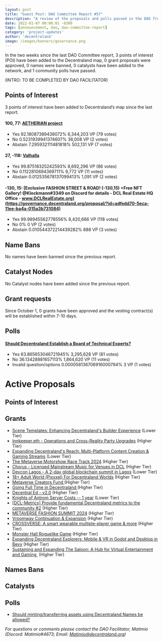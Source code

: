 ```yaml
---
layout: post
title: "Guest Post: DAO Committee Report #57"
description: "A review of the proposals and polls passed in the DAO from October 1 through October 15".
date: 2022-01-07 00:00:01 -0300
tags: [announcement, dao, dao-committee-report]
category: 'project-updates'
author: 'decentraland'
image: /images/banners/governance.png
---
```


In the two weeks since the last DAO Committee report, 3 points of interest (POI) have been added to the Decentraland map, 0 grant proposals were approved, 0 names were banned, 0 catalysts have been added to the network, and 1 community polls have passed.

(INTRO: TO BE COMPLETED BY DAO FACILITATOR)

## Points of Interest
3 points of interest have been added to Decentraland’s map since the last report.


#### 100, 77: [AETHERIAN project](https://governance.decentraland.org/proposal/?id=00f46370-61c2-11ee-921b-3b664a734355)

* Yes 92.18087389438072% 6,344,203 VP (79 votes)
* No 0.5231939941374607% 36,008 VP (2 votes)
* Abstain 7.295932111481818% 502,131 VP (7 votes)


#### 27, -118: [Valhalla](https://governance.decentraland.org/proposal/?id=b7a98da0-617e-11ee-b14c-4954da90424e)

* Yes 99.87518325242593% 8,692,296 VP (86 votes)
* No 0.1122810694369711% 9,772 VP (11 votes)
* Abstain 0.012535678137099413% 1,091 VP (2 votes)


#### -130, 15: [Exclusive FASHION STREET &amp; ROAD! (-130,15) +Free NFT Gallery! @Klockmann#3349 on Discord for details - DCL Real Estate HQ Office - www.DCLRealEstate.org](https://governance.decentraland.org/proposal/?id=adfedd70-5eca-11ee-ba4a-015a3b731084)

* Yes 99.98945562778556% 8,420,666 VP (118 votes)
* No 0% 0 VP (2 votes)
* Abstain 0.010544372214439282% 888 VP (3 votes)


## Name Bans

No names have been banned since the previous report.

## Catalyst Nodes
No Catalyst nodes have been added since the previous report.


## Grant requests
Since October 1, 0 grants have been approved and the vesting contract(s) will be established within 7-10 days.


## Polls

#### [Should Decentraland Establish a Board of Technical Experts?](https://governance.decentraland.org/proposal/?id=68f2b8a0-62ee-11ee-aeee-7f6cc2a5b101)

* Yes 63.865653046721945% 3,295,628 VP (81 votes)
* No 36.13428881657113% 1,864,620 VP (11 votes)
* Invalid question/options 0.000058136706916000794% 3 VP (1 votes)



# Active Proposals

## Points of Interest


## Grants

* [Scene Templates: Enhancing Decentraland&#39;s Builder Experience](https://governance.decentraland.org/proposal/?id=e33274b0-66e6-11ee-87b3-f900571865e7) (Lower Tier)
* [Innkeeper.eth - Operations and Cross-Reality Party Upgrades](https://governance.decentraland.org/proposal/?id=b136bb90-648b-11ee-a1c9-233702efe10a) (Higher Tier)
* [Expanding Decentraland&#39;s Reach: Multi-Platform Content Creation &amp; Gaming Streams](https://governance.decentraland.org/proposal/?id=30b8d030-63db-11ee-bdee-ad8cf906eee0) (Lower Tier)
* [The Metaverse Motorshow Race Track 2024](https://governance.decentraland.org/proposal/?id=6dfe5a60-6222-11ee-921b-3b664a734355) (Higher Tier)
* [Chorus - Licensed Mainstream Music for Venues in DCL](https://governance.decentraland.org/proposal/?id=a34e8b20-620b-11ee-921b-3b664a734355) (Higher Tier)
* [Devcon Lagos - A 2-day global blockchain summit in Lagos](https://governance.decentraland.org/proposal/?id=f698db60-61e2-11ee-921b-3b664a734355) (Lower Tier)
* [18+ Adult World (Pixxxel) For Decentraland Worlds](https://governance.decentraland.org/proposal/?id=3b5cc790-6178-11ee-b14c-4954da90424e) (Higher Tier)
* [Metaverse Creators Fund ](https://governance.decentraland.org/proposal/?id=687db400-615f-11ee-b14c-4954da90424e) (Higher Tier)
* [Going Full Time in Decentraland ](https://governance.decentraland.org/proposal/?id=8fa7dc40-611e-11ee-b14c-4954da90424e) (Higher Tier)
* [Decentral Ed - v2.0](https://governance.decentraland.org/proposal/?id=4e3914f0-60cd-11ee-b14c-4954da90424e) (Higher Tier)
* [Knights of Antrom Server Costs -- 1 year](https://governance.decentraland.org/proposal/?id=40d39160-6063-11ee-af3f-d9f6b00b3bf3) (Lower Tier)
* [[DCL-Metrics] Provide fundamental Decentraland metrics to the community #2](https://governance.decentraland.org/proposal/?id=87fa6ad0-605b-11ee-af3f-d9f6b00b3bf3) (Higher Tier)
* [METAVERSE FASHION SUMMIT 2024](https://governance.decentraland.org/proposal/?id=6307a750-6020-11ee-af3f-d9f6b00b3bf3) (Higher Tier)
* [Vroomway Continuation &amp; Expansion](https://governance.decentraland.org/proposal/?id=95bc6120-6013-11ee-af3f-d9f6b00b3bf3) (Higher Tier)
* [CROSSVERSE: A smart wearable multiple-player game &amp; more](https://governance.decentraland.org/proposal/?id=fc6511e0-6001-11ee-af3f-d9f6b00b3bf3) (Higher Tier)
* [Monster Hall Roguelike Game](https://governance.decentraland.org/proposal/?id=d4fb52c0-5ff9-11ee-af3f-d9f6b00b3bf3) (Higher Tier)
* [Expanding Decentraland Explorers: Mobile &amp; VR in Godot and Desktop in Bevy](https://governance.decentraland.org/proposal/?id=cb04d870-5ff6-11ee-af3f-d9f6b00b3bf3) (Higher Tier)
* [Sustaining and Expanding The Saloon: A Hub for Virtual Entertainment and Gaming ](https://governance.decentraland.org/proposal/?id=5a5d3c30-5ff5-11ee-af3f-d9f6b00b3bf3) (Higher Tier)

## Names Bans


## Catalysts


## Polls

* [Should minting/transferring assets using Decentraland Names be allowed?](https://governance.decentraland.org/proposal/?id=0febea90-66bf-11ee-af45-aff219057437)

*For questions or comments please contact the DAO Facilitator, Matimio (Discord: Matimio#4673; Email: [Matimio@decentraland.org](mailto:Matimio@decentraland.org))*
